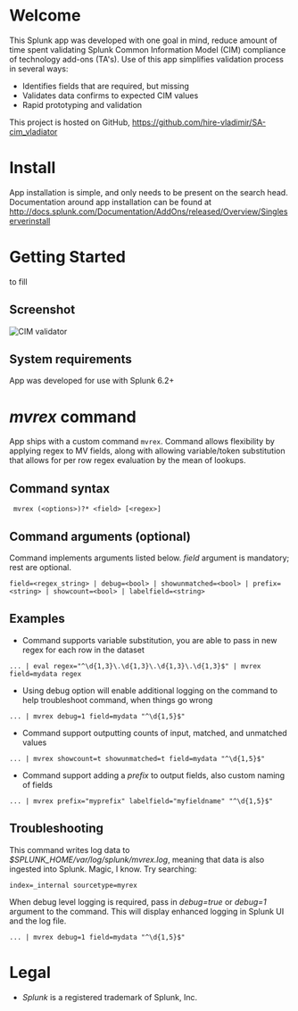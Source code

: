 # Welcome
This Splunk app was developed with one goal in mind, reduce amount of time spent validating Splunk Common Information Model (CIM) compliance of technology add-ons (TA's). Use of this app simplifies validation process in several ways:
* Identifies fields that are required, but missing
* Validates data confirms to expected CIM values
* Rapid prototyping and validation

This project is hosted on GitHub, https://github.com/hire-vladimir/SA-cim_vladiator

# Install
App installation is simple, and only needs to be present on the search head. Documentation around app installation can be found at http://docs.splunk.com/Documentation/AddOns/released/Overview/Singleserverinstall

# Getting Started
to fill

## Screenshot
![CIM validator](https://raw.githubusercontent.com/hire-vladimir/SA-cim_vladiator/master/static/screenshot1.png)

## System requirements
App was developed for use with Splunk 6.2+


# *mvrex* command
App ships with a custom command `mvrex`. Command allows flexibility by applying regex to MV fields, along with allowing variable/token substitution that allows for per row regex evaluation by the mean of lookups.

## Command syntax
` mvrex (<options>)?* <field> [<regex>]`

## Command arguments (optional)
Command implements arguments listed below. *field* argument is mandatory; rest are optional.

```field=<regex_string> | debug=<bool> | showunmatched=<bool> | prefix=<string> | showcount=<bool> | labelfield=<string>```

## Examples
* Command supports variable substitution, you are able to pass in new regex for each row in the dataset
```
... | eval regex="^\d{1,3}\.\d{1,3}\.\d{1,3}\.\d{1,3}$" | mvrex field=mydata regex
```
* Using debug option will enable additional logging on the command to help troubleshoot command, when things go wrong
```
... | mvrex debug=1 field=mydata "^\d{1,5}$"
```
* Command support outputting counts of input, matched, and unmatched values
```
... | mvrex showcount=t showunmatched=t field=mydata "^\d{1,5}$"
```
* Command support adding a *prefix* to output fields, also custom naming of fields
```
... | mvrex prefix="myprefix" labelfield="myfieldname" "^\d{1,5}$"
```

## Troubleshooting
This command writes log data to *$SPLUNK_HOME/var/log/splunk/mvrex.log*, meaning that data is also ingested into Splunk. Magic, I know. Try searching:
```
index=_internal sourcetype=myrex
```

When debug level logging is required, pass in *debug=true* or *debug=1* argument to the command. This will display enhanced logging in Splunk UI and the log file.
```
... | mvrex debug=1 field=mydata "^\d{1,5}$"
```

# Legal
* *Splunk* is a registered trademark of Splunk, Inc.
